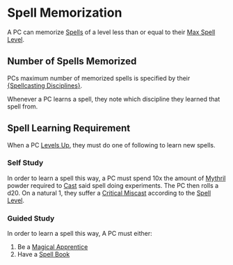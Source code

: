 # Spell Memorization

A PC can memorize [Spells](../../Spells.md) of a level less than or equal to their [Max Spell Level](../../Spells/Spell%20Level.md#Max%20Spell%20Level).

## Number of Spells Memorized

PCs maximum number of memorized spells is specified by their [{Spellcasting Disciplines}](../Spellcasting%20Disciplines/{Spellcasting%20Disciplines}.md).

Whenever a PC learns a spell, they note which discipline they learned that spell from.

## Spell Learning Requirement

When a PC [Levels Up](../../../Player%20Characters/Derived%20Statistics/Level.md#Level%20Up), they must do one of following to learn new spells.

### Self Study

In order to learn a spell this way, a PC must spend 10x the amount of [Mythril](../Mythril.md) powder required to [Cast](../Spellcasting.md) said spell doing experiments. The PC then rolls a d20. On a natural 1, they suffer a [Critical Miscast](../../../Game%20Procedures/Die%20Rolling%20Mechanics/Critical%20Miscast.md) according to the [Spell Level](../../Spells/Spell%20Level.md).

### Guided Study

In order to learn a spell this way, A PC must either:

1. Be a [Magical Apprentice](Magical%20Apprentice.md)
2. Have a [Spell Book](Spell%20Book.md)
